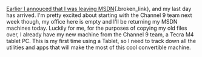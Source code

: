 [Earlier I annouced that I was leaving MSDN](http://blogs.duncanmackenzie.net/duncanma/archive/2005/12/17/3412.aspx){.broken_link}, and my last day has arrived. I'm pretty excited about starting with the Channel 9 team next week though, my office here is empty and I'll be returning my MSDN machines today. Luckily for me, for the purposes of copying my old files over, I already have my new machine from the Channel 9 team, a Tecra M4 tablet PC. This is my first time using a Tablet, so I need to track down all the utilities and apps that will make the most of this cool convertible machine.